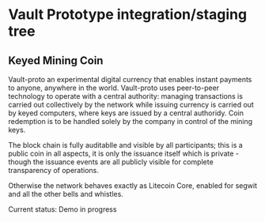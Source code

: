 Vault Prototype integration/staging tree
=====================================

Keyed Mining Coin
----------------

Vault-proto an experimental digital currency that enables instant payments to
anyone, anywhere in the world. Vault-proto uses peer-to-peer technology to operate
with a central authority: managing transactions is carried
out collectively by the network while issuing currency is carried out by keyed computers, where
keys are issued by a central authoridy.  Coin redemption is to be handled solely by the company 
in control of the mining keys.  

The block chain is fully auditablle and visible by all participants; this is a public coin in all aspects, 
it is only the issuance itself which is private - though the issuance events are all publicly visible for complete transparency of operations.  

Otherwise the network behaves exactly as Litecoin Core, enabled for segwit and all the other bells and whistles.  

Current status:  Demo in progress



